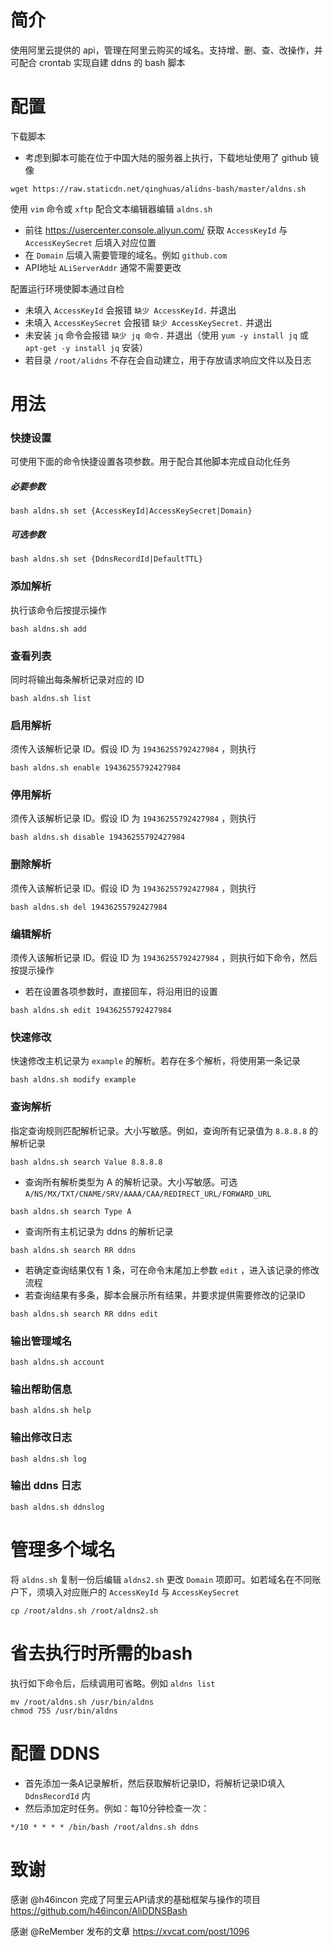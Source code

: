 # 简介
使用阿里云提供的 api，管理在阿里云购买的域名。支持增、删、查、改操作，并可配合 crontab 实现自建 ddns 的 bash 脚本
# 配置
下载脚本
* 考虑到脚本可能在位于中国大陆的服务器上执行，下载地址使用了 github 镜像
```
wget https://raw.staticdn.net/qinghuas/alidns-bash/master/aldns.sh
```
使用 ```vim``` 命令或 ```xftp``` 配合文本编辑器编辑 ```aldns.sh``` 
* 前往 https://usercenter.console.aliyun.com/ 获取 ```AccessKeyId``` 与 ```AccessKeySecret``` 后填入对应位置
* 在 ```Domain``` 后填入需要管理的域名。例如 ```github.com```
* API地址 ```ALiServerAddr``` 通常不需要更改

配置运行环境使脚本通过自检
* 未填入 ```AccessKeyId``` 会报错 ```缺少 AccessKeyId.``` 并退出
* 未填入 ```AccessKeySecret``` 会报错 ```缺少 AccessKeySecret.``` 并退出
* 未安装 ```jq``` 命令会报错 ```缺少 jq 命令.``` 并退出（使用 ```yum -y install jq``` 或 ```apt-get -y install jq``` 安装）
* 若目录 ```/root/alidns``` 不存在会自动建立，用于存放请求响应文件以及日志

# 用法
### 快捷设置
可使用下面的命令快捷设置各项参数。用于配合其他脚本完成自动化任务
##### 必要参数
```
bash aldns.sh set {AccessKeyId|AccessKeySecret|Domain}
```
##### 可选参数
```
bash aldns.sh set {DdnsRecordId|DefaultTTL}
```
### 添加解析
执行该命令后按提示操作
```
bash aldns.sh add
```
### 查看列表
同时将输出每条解析记录对应的 ID
```
bash aldns.sh list
```
### 启用解析
须传入该解析记录 ID。假设 ID 为 ```19436255792427984``` ，则执行
```
bash aldns.sh enable 19436255792427984
```
### 停用解析
须传入该解析记录 ID。假设 ID 为 ```19436255792427984``` ，则执行
```
bash aldns.sh disable 19436255792427984
```
### 删除解析
须传入该解析记录 ID。假设 ID 为 ```19436255792427984``` ，则执行
```
bash aldns.sh del 19436255792427984
```
### 编辑解析
须传入该解析记录 ID。假设 ID 为 ```19436255792427984``` ，则执行如下命令，然后按提示操作
* 若在设置各项参数时，直接回车，将沿用旧的设置

```
bash aldns.sh edit 19436255792427984
```

### 快速修改
快速修改主机记录为 ```example``` 的解析。若存在多个解析，将使用第一条记录
```
bash aldns.sh modify example
```

### 查询解析
指定查询规则匹配解析记录。大小写敏感。例如，查询所有记录值为 ```8.8.8.8``` 的解析记录
```
bash aldns.sh search Value 8.8.8.8
```
- 查询所有解析类型为 A 的解析记录。大小写敏感。可选```A/NS/MX/TXT/CNAME/SRV/AAAA/CAA/REDIRECT_URL/FORWARD_URL```

```
bash aldns.sh search Type A
```
- 查询所有主机记录为 ddns 的解析记录

```
bash aldns.sh search RR ddns
```
- 若确定查询结果仅有 1 条，可在命令末尾加上参数 ```edit``` ，进入该记录的修改流程
- 若查询结果有多条，脚本会展示所有结果，并要求提供需要修改的记录ID

```
bash aldns.sh search RR ddns edit
```

### 输出管理域名
```
bash aldns.sh account
```

### 输出帮助信息
```
bash aldns.sh help
```

### 输出修改日志
```
bash aldns.sh log
```

### 输出 ddns 日志
```
bash aldns.sh ddnslog
```

# 管理多个域名
将 ```aldns.sh``` 复制一份后编辑 ```aldns2.sh``` 更改 ```Domain``` 项即可。如若域名在不同账户下，须填入对应账户的 ```AccessKeyId``` 与 ```AccessKeySecret```
```
cp /root/aldns.sh /root/aldns2.sh
```
# 省去执行时所需的bash
执行如下命令后，后续调用可省略。例如 ```aldns list```
```
mv /root/aldns.sh /usr/bin/aldns
chmod 755 /usr/bin/aldns
```
# 配置 DDNS
* 首先添加一条A记录解析，然后获取解析记录ID，将解析记录ID填入 ```DdnsRecordId``` 内
* 然后添加定时任务。例如：每10分钟检查一次：
```
*/10 * * * * /bin/bash /root/aldns.sh ddns
```

# 致谢
感谢 @h46incon 完成了阿里云API请求的基础框架与操作的项目 https://github.com/h46incon/AliDDNSBash

感谢 @ReMember 发布的文章 https://xvcat.com/post/1096
